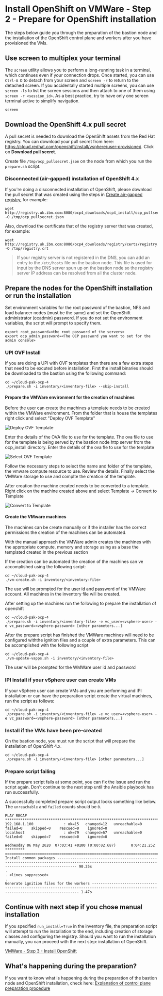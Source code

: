 # Install OpenShift on VMWare - Step 2 - Prepare for OpenShift installation
The steps below guide you through the preparation of the bastion node and the installation of the OpenShift control plane and workers after you have provisioned the VMs.

## Use screen to multiplex your terminal
The `screen` utility allows you to perform a long-running task in a terminal, which continues even if your connection drops. Once started, you can use `Ctrl-A D` to detach from your screen and `screen -r` to return to the detached screen. If you accidentally started multiple screens, you can use `screen -ls` to list the screen sessions and then attach to one of them using `screen -r <session_id>`. As a best practice, try to have only one screen terminal active to simplify navigation.
```
screen
```

## Download the OpenShift 4.x pull secret
A pull secret is needed to download the OpenShift assets from the Red Hat registry. You can download your pull secret from here: https://cloud.redhat.com/openshift/install/vsphere/user-provisioned. Click on **Download pull secret**.

Create file `/tmp/ocp_pullsecret.json` on the node from which you run the `prepare.sh` script.

### Disconnected (air-gapped) installation of OpenShift 4.x
If you're doing a disconnected installation of OpenShift, please download the pull secret that was created using the steps in [Create air-gapped registry](/doc/ocp-airgapped-create-registry.md), for example:
```
wget http://registry.uk.ibm.com:8080/ocp4_downloads/ocp4_install/ocp_pullsecret.json -O /tmp/ocp_pullsecret.json
```

Also, download the certificate that of the registry server that was created, for example:
```
wget http://registry.uk.ibm.com:8080/ocp4_downloads/registry/certs/registry.crt -O /tmp/registry.crt
```

> If your registry server is not registered in the DNS, you can add an entry to the `/etc/hosts` file on the bastion node. This file is used for input by the DNS server spun up on the bastion node so the registry server IP address can be resolved from all the cluster node.

## Prepare the nodes for the OpenShift installation or run the installation
Set environment variables for the root password of the bastion, NFS and load balancer nodes (must be the same) and set the OpenShift administrator (ocadmin) password. If you do not set the environment variables, the script will prompt to specify them.
```
export root_password=<the root password of the servers>
export ocp_admin_password=<The OCP password you want to set for the admin console>
```

### UPI OVF Install

If you are doing a UPI with OVF templates then there are a few extra steps that need to be excuted before installation. First the install binaries should be downloaded to the bastion using the following command:

```
cd ~/cloud-pak-ocp-4
./prepare.sh -i inventory/<inventory-file> --skip-install
```

#### Prepare the VMWare environment for the creation of machines

Before the user can create the machines a template needs to be created within the VMWare environment. From the folder that is house the templates right click and select "Deploy OVF Template"

![Deploy OVF Template](/images/deploy-ovf-template.png)

Enter the details of the OVA file to use for the template. The ova file to use for the template is being served by the bastion node http server from the ocp_install directory. Enter the details of the ova fle to use for the template 

![Select OVF Template](/images/select-ovf-template.png)

Follow the necessary steps to select the name and folder of the template, the vmware compute resource to use. Review the details. Finally select the VMWare storage to use and complte the creation of the template.

After creation the machine created needs to be converted to a template. Right click on the machine created above and select Template -> Convert to Template

![Convert to Template](/images/convert-to-template.png)







#### Create the VMware machines

The machines can be create manually or if the installer has the correct permissions the creation of the machines can be automated.

With the manual approach the VMWare admin creates the machines with the appropriate compute, memory and storage using as a base the templated created in the previous section

If the creation can be automated the creation of the machines can ve accomplished using the following script:

```
cd ~/cloud-pak-ocp-4
./vm-create.sh -i inventory/<inventory-file> 
```

The use will be prompted for the user id and password of the VMWare account. All machines in the inventory file will be created. 

After setting up the machines run the following to prepare the installation of openshift

```
cd ~/cloud-pak-ocp-4
./prepare.sh -i inventory/<inventory-file> -e vc_user=<vsphere-user> -e vc_password=<vsphere-password> [other parameters...]
```

After the prepare script has finished the VMWare machines will need to be configured withthe ignition files and a couple of extra parameters. This can be accomplished with the following script

```
cd ~/cloud-pak-ocp-4
./vm-update-vapps.sh -i inventory/<inventory-file> 
```

The user will be prompted for the WMWare user id and password


### IPI Install if your vSphere user can create VMs
If your vSphere user can create VMs and you are performing and IPI installation or can have the preparation script create the virtual machines, run the script as follows:

```
cd ~/cloud-pak-ocp-4
./prepare.sh -i inventory/<inventory-file> -e vc_user=<vsphere-user> -e vc_password=<vsphere-password> [other parameters...]
```


### Install if the VMs have been pre-created
On the bastion node, you must run the script that will prepare the installation of OpenShift 4.x.
```
cd ~/cloud-pak-ocp-4
./prepare.sh -i inventory/<inventory-file> [other parameters...]
```

### Prepare script failing
If the prepare script fails at some point, you can fix the issue and run the script again. Don't continue to the next step until the Ansible playbook has run successfully.

A successfully completed prepare script output looks something like below. The `unreachable` and `failed` counts should be `0`.
```
PLAY RECAP **************************************************************************************************************************************************************************
192.168.1.100              : ok=15   changed=12   unreachable=0    failed=0    skipped=0    rescued=0    ignored=0
localhost                  : ok=79   changed=67   unreachable=0    failed=0    skipped=7    rescued=0    ignored=0

Wednesday 06 May 2020  07:03:41 +0100 (0:00:02.687)       0:04:21.252 *********
===============================================================================
Install common packages ----------------------------------------------------------------------------------------------------------------------------------------------------- 90.25s
.
. <lines suppressed>
.
Generate ignition files for the workers -------------------------------------------------------------------------------------------------------------------------------------- 1.47s
```

## Continue with next step if you chose manual installation
If you specified `run_install=True` in the inventory file, the preparation script will attempt to run the installation to the end, including creation of storage classes and configuring the registry. Should you want to run the installation manually, you can proceed with the next step: installation of OpenShift.

[VMWare - Step 3 - Install OpenShift](/doc/vmware-step-3-install-openshift.md)

## What's happening during the preparation?
If you want to know what is happening during the preparation of the bastion node and OpenShift installation, check here: [Explanation of control plane preparation procedure](/doc/ocp-step-2-prepare-installation-explanation.md)
